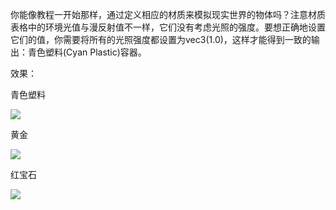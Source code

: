 你能像教程一开始那样，通过定义相应的材质来模拟现实世界的物体吗？注意材质表格中的环境光值与漫反射值不一样，它们没有考虑光照的强度。要想正确地设置它们的值，你需要将所有的光照强度都设置为vec3(1.0)，这样才能得到一致的输出：青色塑料(Cyan Plastic)容器。


效果：


青色塑料


![](https://github.com/Kevincyc99/Images-Store/raw/main/LearnOpenGL/Results/41_Cyan_Plastic.png)


黄金


![](https://github.com/Kevincyc99/Images-Store/raw/main/LearnOpenGL/Results/41_gold.png)


红宝石


![](https://github.com/Kevincyc99/Images-Store/raw/main/LearnOpenGL/Results/41_ruby.png)